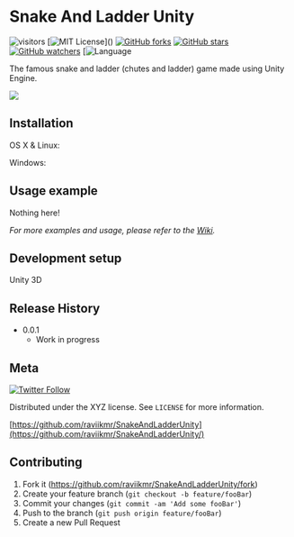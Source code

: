 # Snake And Ladder Unity

![visitors](https://visitor-badge.glitch.me/badge?page_id=raviikmr.snakeandladderunity&left_color=green&right_color=red)
[![MIT License](https://img.shields.io/apm/l/atomic-design-ui.svg?)]()
[![GitHub forks](https://img.shields.io/github/forks/raviikmr/SnakeAndLadderUnity.svg?style=social&label=Fork&maxAge=2592000)](https://GitHub.com/raviikmr/SnakeAndLadderUnity/network/)
[![GitHub stars](https://img.shields.io/github/stars/raviikmr/SnakeAndLadderUnity.svg?style=social&label=Star&maxAge=2592000)](https://GitHub.com/raviikmr/SnakeAndLadderUnity/stargazers/)
[![GitHub watchers](https://img.shields.io/github/watchers/raviikmr/SnakeAndLadderUnity.svg?style=social&label=Watch&maxAge=2592000)](https://GitHub.com/raviikmr/SnakeAndLadderUnity/watchers/)
[![Language](https://img.shields.io/badge/C%23-239120?style=for-the-badge&logo=c-sharp&logoColor=white)


The famous snake and ladder (chutes and ladder) game made using Unity Engine.

![](header.png)

## Installation

OS X & Linux:


Windows:


## Usage example

Nothing here!

_For more examples and usage, please refer to the [Wiki][wiki]._

## Development setup

Unity 3D

## Release History

* 0.0.1
    * Work in progress

## Meta

[![Twitter Follow](https://img.shields.io/twitter/follow/bstevensondev.svg?style=social)](https://twitter.com/raviikmr)  

Distributed under the XYZ license. See ``LICENSE`` for more information.

[https://github.com/raviikmr/SnakeAndLadderUnity](https://github.com/raviikmr/SnakeAndLadderUnity/)

## Contributing

1. Fork it (<https://github.com/raviikmr/SnakeAndLadderUnity/fork>)
2. Create your feature branch (`git checkout -b feature/fooBar`)
3. Commit your changes (`git commit -am 'Add some fooBar'`)
4. Push to the branch (`git push origin feature/fooBar`)
5. Create a new Pull Request

[wiki]: https://github.com/raviikmr/snakeandladderunity/wiki

